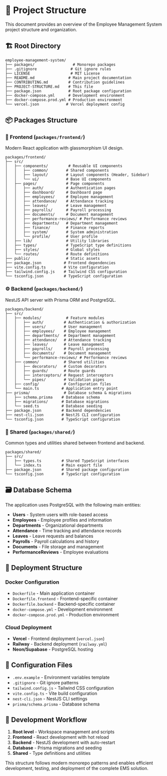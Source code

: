 # 📁 Project Structure

This document provides an overview of the Employee Management System project structure and organization.

## 🏗️ Root Directory

```
employee-management-system/
├── packages/                 # Monorepo packages
├── .gitignore               # Git ignore rules
├── LICENSE                  # MIT License
├── README.md               # Main project documentation
├── CONTRIBUTING.md         # Contribution guidelines
├── PROJECT-STRUCTURE.md    # This file
├── package.json            # Root package configuration
├── docker-compose.yml      # Development environment
├── docker-compose.prod.yml # Production environment
└── vercel.json            # Vercel deployment config
```

## 📦 Packages Structure

### 🎨 Frontend (`packages/frontend/`)

Modern React application with glassmorphism UI design.

```
packages/frontend/
├── src/
│   ├── components/         # Reusable UI components
│   │   ├── common/        # Shared components
│   │   ├── layout/        # Layout components (Header, Sidebar)
│   │   └── ui/            # Base UI components
│   ├── pages/             # Page components
│   │   ├── auth/          # Authentication pages
│   │   ├── dashboard/     # Dashboard page
│   │   ├── employees/     # Employee management
│   │   ├── attendance/    # Attendance tracking
│   │   ├── leaves/        # Leave management
│   │   ├── payrolls/      # Payroll processing
│   │   ├── documents/     # Document management
│   │   ├── performance-reviews/ # Performance reviews
│   │   ├── departments/   # Department management
│   │   ├── finance/       # Finance reports
│   │   ├── system/        # System administration
│   │   └── profile/       # User profile
│   ├── lib/               # Utility libraries
│   ├── types/             # TypeScript type definitions
│   ├── styles/            # Global styles
│   └── routes/            # Route definitions
├── public/                # Static assets
├── package.json          # Frontend dependencies
├── vite.config.ts        # Vite configuration
├── tailwind.config.js    # Tailwind CSS configuration
└── tsconfig.json         # TypeScript configuration
```

### ⚙️ Backend (`packages/backend/`)

NestJS API server with Prisma ORM and PostgreSQL.

```
packages/backend/
├── src/
│   ├── modules/           # Feature modules
│   │   ├── auth/         # Authentication & authorization
│   │   ├── users/        # User management
│   │   ├── employees/    # Employee management
│   │   ├── departments/  # Department management
│   │   ├── attendance/   # Attendance tracking
│   │   ├── leaves/       # Leave management
│   │   ├── payrolls/     # Payroll processing
│   │   ├── documents/    # Document management
│   │   └── performance-reviews/ # Performance reviews
│   ├── common/           # Shared utilities
│   │   ├── decorators/   # Custom decorators
│   │   ├── guards/       # Route guards
│   │   ├── interceptors/ # Request interceptors
│   │   └── pipes/        # Validation pipes
│   ├── config/           # Configuration files
│   └── main.ts          # Application entry point
├── prisma/               # Database schema & migrations
│   ├── schema.prisma    # Database schema
│   ├── migrations/      # Database migrations
│   └── seed.ts          # Database seeding
├── package.json         # Backend dependencies
├── nest-cli.json        # NestJS CLI configuration
└── tsconfig.json        # TypeScript configuration
```

### 🔗 Shared (`packages/shared/`)

Common types and utilities shared between frontend and backend.

```
packages/shared/
├── src/
│   ├── types.ts         # Shared TypeScript interfaces
│   └── index.ts         # Main export file
├── package.json         # Shared package configuration
└── tsconfig.json        # TypeScript configuration
```

## 🗃️ Database Schema

The application uses PostgreSQL with the following main entities:

- **Users** - System users with role-based access
- **Employees** - Employee profiles and information
- **Departments** - Organizational departments
- **Attendance** - Time tracking and attendance records
- **Leaves** - Leave requests and balances
- **Payrolls** - Payroll calculations and history
- **Documents** - File storage and management
- **PerformanceReviews** - Employee evaluations

## 🚀 Deployment Structure

### Docker Configuration

- `Dockerfile` - Main application container
- `Dockerfile.frontend` - Frontend-specific container
- `Dockerfile.backend` - Backend-specific container
- `docker-compose.yml` - Development environment
- `docker-compose.prod.yml` - Production environment

### Cloud Deployment

- **Vercel** - Frontend deployment (`vercel.json`)
- **Railway** - Backend deployment (`railway.yml`)
- **Neon/Supabase** - PostgreSQL hosting

## 📝 Configuration Files

- `.env.example` - Environment variables template
- `.gitignore` - Git ignore patterns
- `tailwind.config.js` - Tailwind CSS configuration
- `vite.config.ts` - Vite build configuration
- `nest-cli.json` - NestJS CLI settings
- `prisma/schema.prisma` - Database schema

## 🔧 Development Workflow

1. **Root level** - Workspace management and scripts
2. **Frontend** - React development with hot reload
3. **Backend** - NestJS development with auto-restart
4. **Database** - Prisma migrations and seeding
5. **Shared** - Type definitions and utilities

This structure follows modern monorepo patterns and enables efficient development, testing, and deployment of the complete EMS solution.

